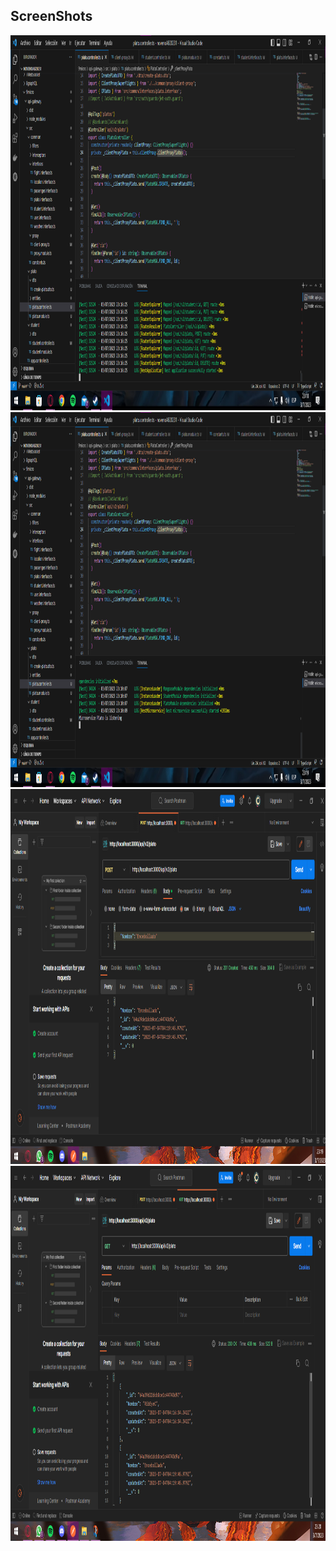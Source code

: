 ## ScreenShots

<img src="assets/screenshot/1.png" height="600em" />

<img src="assets/screenshot/2.png" height="600em" />

<img src="assets/screenshot/3.png" height="600em" />

<img src="assets/screenshot/4.png" height="600em" />


